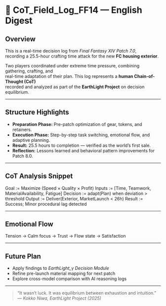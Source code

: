
# 🧠 CoT_Field_Log_FF14 — English Digest

## Overview
This is a real-time decision log from *Final Fantasy XIV Patch 7.0*,  
recording a 25.5-hour crafting time attack for the new **FC housing exterior**.

Two players coordinated under extreme time pressure, combining gathering, crafting, and  
real-time adaptation of their plan. This log represents a **human Chain-of-Thought (CoT)**  
recorded and analyzed as part of the **EarthLight Project** on decision equilibrium.

---

## Structure Highlights
- **Preparation Phase:** Pre-patch optimization of gear, tokens, and retainers.  
- **Execution Phase:** Step-by-step task switching, emotional flow, and adaptive planning.  
- **Result:** 25.5 hours to completion — verified as the world’s first sale.  
- **Reflection:** Lessons learned and behavioral pattern improvements for Patch 8.0.

---

## CoT Analysis Snippet

Goal := Maximize (Speed × Quality × Profit)
Inputs := [Time, Teamwork, MaterialAvailability, Fatigue]
Decision := adapt(Plan) when deviation > threshold
Output := Deliver(Exterior, MarketLaunch < 26h)
Result := Success; Minor procedural lag detected


---

## Emotional Flow
Tension → Calm focus → Trust → Flow state → Satisfaction  

---

## Future Plan
- Apply findings to *EarthLight_γ Decision Module*  
- Refine pre-launch material mapping for next patch  
- Explore cross-model comparison with AI reasoning logs

---

> “It wasn’t luck. It was equilibrium between exhaustion and intuition.”  
> — *Kokko Niwa, EarthLight Project (2025)*

